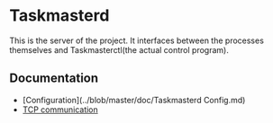 #	Taskmasterd
This is the server of the project. It interfaces between the processes themselves and Taskmasterctl(the actual control program).

## Documentation
 - [Configuration](../blob/master/doc/Taskmasterd Config.md)
 - [TCP communication](../blob/master/doc/Network.md)